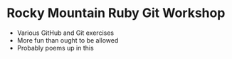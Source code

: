 # Rocky Mountain Ruby Git Workshop

* Various GitHub and Git exercises
* More fun than ought to be allowed
* Probably poems up in this

